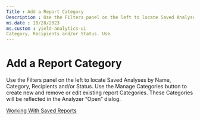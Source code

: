 ```yaml
---
Title : Add a Report Category
Description : Use the Filters panel on the left to locate Saved Analyses by Name,
ms.date : 10/28/2023
ms.custom : yield-analytics-ui
Category, Recipients and/or Status. Use
---
```



# Add a Report Category



Use the Filters panel on the left to locate Saved Analyses by Name,
Category, Recipients and/or Status. Use
the Manage Categories button to create
new and remove or edit existing report Categories. These Categories will
be reflected in the Analyzer “Open” dialog. 




<a href="working-with-saved-reports.md" class="link">Working
With Saved Reports</a>






